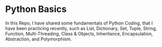 # Python Basics
In this Repo, I have shared some fundamentals of Python Coding, that I have been practicing recently, such as List, Dictionary, Set, Tuple, String, Function, Multi-Threading, Class & Objects, Inheritance, Encapsulation, Abstraction, and Polymorphism.
